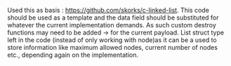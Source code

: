 Used this as basis : https://github.com/skorks/c-linked-list.
This code should be used as a template and the data field should be substituted for whatever the current implementation demands. As such custom destroy functions may need to be added -> for the current payload.
List struct type left in the code (instead of only working with node)as it can be a used to store information like maximum allowed nodes, current number of nodes etc., depending again on the implementation.
